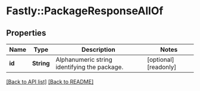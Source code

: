 # Fastly::PackageResponseAllOf

## Properties

| Name | Type | Description | Notes |
| ---- | ---- | ----------- | ----- |
| **id** | **String** | Alphanumeric string identifying the package. | [optional][readonly] |

[[Back to API list]](../../README.md#endpoints) [[Back to README]](../../README.md)

